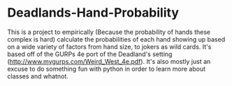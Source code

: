 # Deadlands-Hand-Probability

This is a project to empirically (Because the probability of hands these complex is hard) calculate the probabilities of each hand showing up based on a wide variety of factors from hand size, to jokers as wild cards. It's based off of the GURPs 4e port of the Deadland's setting (http://www.mygurps.com/Weird_West_4e.pdf). It's also mostly just an excuse to do something fun with python in order to learn more about classes and whatnot.
